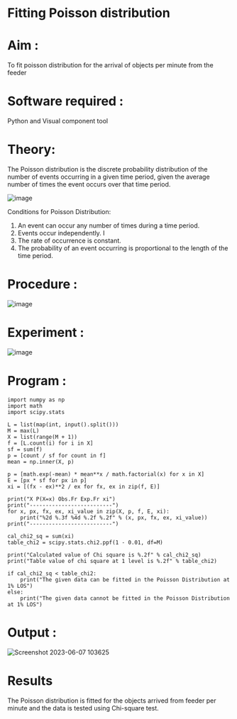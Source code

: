 # Fitting Poisson  distribution
# Aim : 

To fit poisson distribution for the arrival of objects per minute from the feeder

# Software required :  

Python and Visual component tool

# Theory:

The Poisson distribution is the discrete probability distribution of the number of events occurring in a given time period, given the average number of times the event occurs over that time period.

![image](https://user-images.githubusercontent.com/104613195/166248326-fd042076-8b0b-40c4-8b11-1d8e8fcb74db.png)

 Conditions for Poisson Distribution:

1. An event can occur any number of times during a time period.
2. Events occur independently. I
3. The rate of occurrence is constant.
4. The probability of an event occurring is proportional to the length of the time period. 
 
# Procedure :

![image](https://user-images.githubusercontent.com/104613195/166251988-d0c53205-6080-4f7b-ae4c-398178586637.png)

# Experiment :

![image](https://user-images.githubusercontent.com/103921593/230282876-f4a5afbf-cac1-4648-a1b0-c78840638a8e.png)

# Program :
```
import numpy as np
import math
import scipy.stats

L = list(map(int, input().split()))
M = max(L)
X = list(range(M + 1))
f = [L.count(i) for i in X]
sf = sum(f)
p = [count / sf for count in f]
mean = np.inner(X, p)

p = [math.exp(-mean) * mean**x / math.factorial(x) for x in X]
E = [px * sf for px in p]
xi = [(fx - ex)**2 / ex for fx, ex in zip(f, E)]

print("X P(X=x) Obs.Fr Exp.Fr xi")
print("--------------------------")
for x, px, fx, ex, xi_value in zip(X, p, f, E, xi):
    print("%2d %.3f %4d %.2f %.2f" % (x, px, fx, ex, xi_value))
print("--------------------------")

cal_chi2_sq = sum(xi)
table_chi2 = scipy.stats.chi2.ppf(1 - 0.01, df=M)

print("Calculated value of Chi square is %.2f" % cal_chi2_sq)
print("Table value of chi square at 1 level is %.2f" % table_chi2)

if cal_chi2_sq < table_chi2:
    print("The given data can be fitted in the Poisson Distribution at 1% LOS")
else:
    print("The given data cannot be fitted in the Poisson Distribution at 1% LOS")
```
# Output : 
![Screenshot 2023-06-07 103625](https://github.com/Saravana-kumar369/Poisson_distribution/assets/117925254/08df66b9-ca08-44f4-8eb7-13fcdd2de66b)


# Results

The Poisson distribution is fitted for the objects arrived from feeder per minute and the data is tested using Chi-square test. 
 
